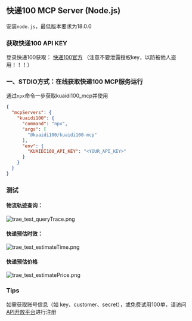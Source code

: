 ## 快递100 MCP Server (Node.js)
安装`node.js`，最低版本要求为18.0.0

### 获取快递100 API KEY
登录快递100获取： [快递100官方](https://api.kuaidi100.com/extend/register?code=d1660fe0390d4084b4f27b19d2feee02) （注意不要泄露授权key，以防被他人盗用！！！）

### 一、STDIO方式：在线获取快递100 MCP服务运行
通过`npx`命令一步获取kuaidi100_mcp并使用
```json
{
  "mcpServers": {
    "kuaidi100": {
      "command": "npx",
      "args": [
        "@kuaidi100/kuaidi100-mcp"
      ],
      "env": {
        "KUAIDI100_API_KEY": "<YOUR_API_KEY>"
      }
    }
  }
}
```

### 测试

#### 物流轨迹查询：
![trae_test_queryTrace.png](https://file.kuaidi100.com/downloadfile/DTjS9PHPonJXikObm8OTcEA3OnuWBw0livDDJc73jYGMQmcwqfJpKhTzSVA-UwVX9LJZE3Nnnw7iLRgmekijRw)
#### 快递预估时效：
![trae_test_estimateTime.png](https://file.kuaidi100.com/downloadfile/NL6vRCRVQkmvdavX19DISKf8uCvrj3q5NkSNl0ALv8GOOUufxrYRTRxoZJ20_uF-MGURmZRcKxS5XfAaz9t39Q)
#### 快递预估价格
![trae_test_estimatePrice.png](https://file.kuaidi100.com/downloadfile/mPv7xFAUbsY5yFbaQZn7Z0ihtIU781pksXTTj-L2wwVgZ3dH-OSvqEdm3IaJzimTF_xIWbtHD6OFP8w2i35xsQ)

### Tips
如需获取账号信息（如 key、customer、secret），或免费试用100单，请访问[API开放平台](https://api.kuaidi100.com/home?code=d1660fe0390d4084b4f27b19d2feee02)进行注册

